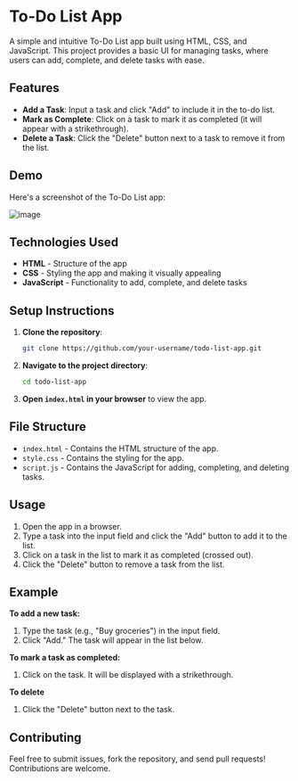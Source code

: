 # To-Do List App

A simple and intuitive To-Do List app built using HTML, CSS, and JavaScript. This project provides a basic UI for managing tasks, where users can add, complete, and delete tasks with ease.

## Features

- **Add a Task**: Input a task and click "Add" to include it in the to-do list.
- **Mark as Complete**: Click on a task to mark it as completed (it will appear with a strikethrough).
- **Delete a Task**: Click the "Delete" button next to a task to remove it from the list.

## Demo

Here's a screenshot of the To-Do List app:

![image](https://github.com/user-attachments/assets/7b18af24-b050-4e52-88b3-9f00d360acfa)


## Technologies Used

- **HTML** - Structure of the app
- **CSS** - Styling the app and making it visually appealing
- **JavaScript** - Functionality to add, complete, and delete tasks

## Setup Instructions

1. **Clone the repository**:
    ```bash
    git clone https://github.com/your-username/todo-list-app.git
    ```
2. **Navigate to the project directory**:
    ```bash
    cd todo-list-app
    ```
3. **Open `index.html` in your browser** to view the app.

## File Structure

- `index.html` - Contains the HTML structure of the app.
- `style.css` - Contains the styling for the app.
- `script.js` - Contains the JavaScript for adding, completing, and deleting tasks.

## Usage

1. Open the app in a browser.
2. Type a task into the input field and click the "Add" button to add it to the list.
3. Click on a task in the list to mark it as completed (crossed out).
4. Click the "Delete" button to remove a task from the list.

## Example

**To add a new task:**
1. Type the task (e.g., "Buy groceries") in the input field.
2. Click "Add." The task will appear in the list below.

**To mark a task as completed:**
1. Click on the task. It will be displayed with a strikethrough.

**To delete**
1. Click the "Delete" button next to the task.

## Contributing

Feel free to submit issues, fork the repository, and send pull requests! Contributions are welcome.
